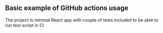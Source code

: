 ## Basic example of GitHub actions usage

The project is minimal React app with couple of tests included to be able to run test script in CI